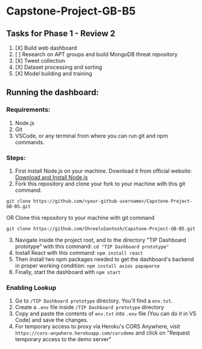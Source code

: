# Capstone-Project-GB-B5

## Tasks for Phase 1 - Review 2

1. [X] Build web dashboard
2. [ ] Research on APT groups and build MongoDB threat repository
3. [X] Tweet collection 
4. [X] Dataset processing and sorting
5. [X] Model building and training

## Running the dashboard:

### Requirements:
1. Node.js
2. Git
3. VSCode, or any terminal from where you can run git and npm commands.

### Steps:

1. First install Node.js on your machine. Download it from official website: <a href="https://nodejs.org/en/learn/getting-started/how-to-install-nodejs">Download and Install Node.js</a>
2. Fork this repository and clone your fork to your machine with this git command:
```
git clone https://github.com/<your-github-username>/Capstone-Project-GB-B5.git
```
OR
Clone this repository to your machine with git command
```
git clone https://github.com/ShreeluSantosh/Capstone-Project-GB-B5.git
```
3. Navigate inside the project root, and to the directory "TIP Dashboard prototype" with this command: `cd "TIP Dashboard prototype"`
4. Install React with this command: `npm install react`
5. Then install two npm packages needed to get the dashboard's backend in proper working condition: `npm install axios papaparse`
6. Finally, start the dashboard with `npm start`

### Enabling Lookup

1. Go to `/TIP Dashboard prototype` directory. You'll find a `env.txt`.
2. Create a `.env` file inside `/TIP Dashboard prototype` directory
3. Copy and paste the contents of `env.txt` into `.env` file (You can do it in VS Code) and save the changes.
4. For temporary access to proxy via Heroku's CORS Anywhere, visit `https://cors-anywhere.herokuapp.com/corsdemo` and click on "Request temporary access to the demo server"
